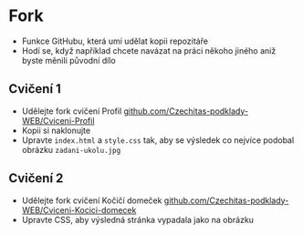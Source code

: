# Fork

- Funkce GitHubu, která umí udělat kopii repozitáře
- Hodí se, když například chcete navázat na práci někoho jiného aniž byste měnili původní dílo

## Cvičení 1

- Udělejte fork cvičení Profil [github.com/Czechitas-podklady-WEB/Cviceni-Profil](https://github.com/Czechitas-podklady-WEB/Cviceni-Profil)
- Kopii si naklonujte
- Upravte `index.html` a `style.css` tak, aby se výsledek co nejvíce podobal obrázku `zadani-ukolu.jpg`

## Cvičení 2

- Udělejte fork cvičení Kočičí domeček [github.com/Czechitas-podklady-WEB/Cviceni-Kocici-domecek](https://github.com/Czechitas-podklady-WEB/Cviceni-Kocici-domecek)
- Upravte CSS, aby výsledná stránka vypadala jako na obrázku
